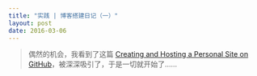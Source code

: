 ```yaml
---
title: "实践 | 博客搭建日记（一）"
layout: post
date: 2016-03-06
---
```



> 偶然的机会，我看到了这篇 [Creating and Hosting a Personal Site on GitHub](http://jmcglone.com/guides/github-pages/)，被深深吸引了，于是一切就开始了……
